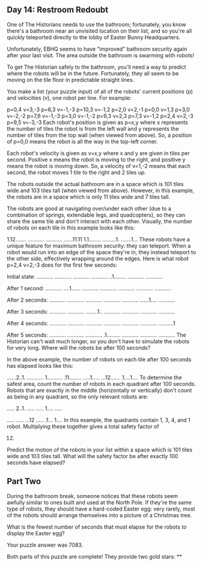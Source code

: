 Day 14: Restroom Redoubt
------------------------

One of The Historians needs to use the bathroom; fortunately, you know there's a bathroom near an unvisited location on
their list, and so you're all quickly teleported directly to the lobby of Easter Bunny Headquarters.

Unfortunately, EBHQ seems to have "improved" bathroom security again after your last visit. The area outside the
bathroom is swarming with robots!

To get The Historian safely to the bathroom, you'll need a way to predict where the robots will be in the future.
Fortunately, they all seem to be moving on the tile floor in predictable straight lines.

You make a list (your puzzle input) of all of the robots' current positions (p) and velocities (v), one robot per line.
For example:

p=0,4 v=3,-3
p=6,3 v=-1,-3
p=10,3 v=-1,2
p=2,0 v=2,-1
p=0,0 v=1,3
p=3,0 v=-2,-2
p=7,6 v=-1,-3
p=3,0 v=-1,-2
p=9,3 v=2,3
p=7,3 v=-1,2
p=2,4 v=2,-3
p=9,5 v=-3,-3
Each robot's position is given as p=x,y where x represents the number of tiles the robot is from the left wall and y
represents the number of tiles from the top wall (when viewed from above). So, a position of p=0,0 means the robot is
all the way in the top-left corner.

Each robot's velocity is given as v=x,y where x and y are given in tiles per second. Positive x means the robot is
moving to the right, and positive y means the robot is moving down. So, a velocity of v=1,-2 means that each second, the
robot moves 1 tile to the right and 2 tiles up.

The robots outside the actual bathroom are in a space which is 101 tiles wide and 103 tiles tall (when viewed from
above). However, in this example, the robots are in a space which is only 11 tiles wide and 7 tiles tall.

The robots are good at navigating over/under each other (due to a combination of springs, extendable legs, and
quadcopters), so they can share the same tile and don't interact with each other. Visually, the number of robots on each
tile in this example looks like this:

1.12.......
...........
...........
......11.11
1.1........
.........1.
.......1...
These robots have a unique feature for maximum bathroom security: they can teleport. When a robot would run into an edge
of the space they're in, they instead teleport to the other side, effectively wrapping around the edges. Here is what
robot p=2,4 v=2,-3 does for the first few seconds:

Initial state:
...........
...........
...........
...........
..1........
...........
...........

After 1 second:
...........
....1......
...........
...........
...........
...........
...........

After 2 seconds:
...........
...........
...........
...........
...........
......1....
...........

After 3 seconds:
...........
...........
........1..
...........
...........
...........
...........

After 4 seconds:
...........
...........
...........
...........
...........
...........
..........1

After 5 seconds:
...........
...........
...........
.1.........
...........
...........
...........
The Historian can't wait much longer, so you don't have to simulate the robots for very long. Where will the robots be
after 100 seconds?

In the above example, the number of robots on each tile after 100 seconds has elapsed looks like this:

......2..1.
...........
1..........
.11........
.....1.....
...12......
.1....1....
To determine the safest area, count the number of robots in each quadrant after 100 seconds. Robots that are exactly in
the middle (horizontally or vertically) don't count as being in any quadrant, so the only relevant robots are:

..... 2..1.
..... .....
1.... .....

..... .....
...12 .....
.1... 1....
In this example, the quadrants contain 1, 3, 4, and 1 robot. Multiplying these together gives a total safety factor of

12.

Predict the motion of the robots in your list within a space which is 101 tiles wide and 103 tiles tall. What will the
safety factor be after exactly 100 seconds have elapsed?

Part Two
--------

During the bathroom break, someone notices that these robots seem awfully similar to ones built and used at the North
Pole. If they're the same type of robots, they should have a hard-coded Easter egg: very rarely, most of the robots
should arrange themselves into a picture of a Christmas tree.

What is the fewest number of seconds that must elapse for the robots to display the Easter egg?

Your puzzle answer was 7083.

Both parts of this puzzle are complete! They provide two gold stars: **